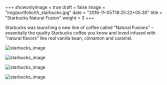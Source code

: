 +++
showonlyimage = true
draft = false
image = "img/portfolio/th_starbucks.jpg"
date = "2016-11-05T18:25:22+05:30"
title = "Starbucks Natural Fusion"
weight = 3
+++

Starbucks was launching a new line of coffee called "Natural Fusions" – essentially the quality Starbucks coffee you know and loved infused with "natural flavors" like real vanilla bean, cinnamon and caramel.

![starbucks_image](/img/portfolio_images/starbucks/starbucks1.jpg)

![starbucks_image](/img/portfolio_images/starbucks/starbucks2.jpg)

![starbucks_image](/img/portfolio_images/starbucks/starbucks3.jpg)

![starbucks_image](/img/portfolio_images/starbucks/starbucks4.jpg)
